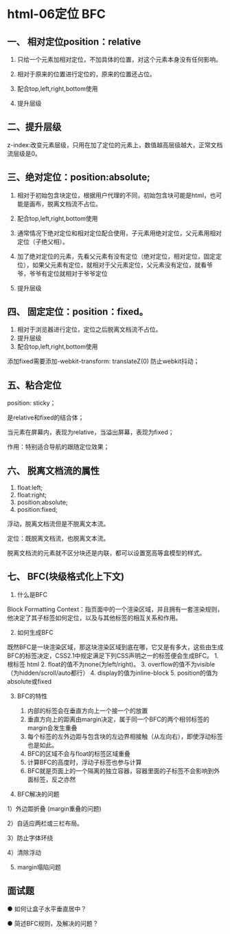 # html-06定位 BFC
## 一、 相对定位position：relative
1. 只给一个元素加相对定位，不加具体的位置，对这个元素本身没有任何影响。

2. 相对于原来的位置进行定位的，原来的位置还占位。

3. 配合top,left,right,bottom使用

4. 提升层级



## 二、提升层级
z-index:改变元素层级，只用在加了定位的元素上，数值越高层级越大，正常文档流层级是0。



## 三、绝对定位：position:absolute;
1. 相对于初始包含块定位，根据用户代理的不同，初始包含块可能是html，也可能是画布，脱离文档流不占位。

3. 配合top,left,right,bottom使用

4. 通常情况下绝对定位和相对定位配合使用，子元素用绝对定位，父元素用相对定位（子绝父相）。

5. 加了绝对定位的元素，先看父元素有没有定位（绝对定位，相对定位，固定定位），如果父元素有定位，就相对于父元素定位，父元素没有定位，就看爷爷，爷爷有定位就相对于爷爷定位

6. 提升层级



## 四、 固定定位：position：fixed。
1. 相对于浏览器进行定位，定位之后脱离文档流不占位。
3. 提升层级
4. 配合top,left,right,bottom使用

添加fixed需要添加-webkit-transform: translateZ(0) 防止webkit抖动；

## 五、粘合定位
position: sticky；

是relative和fixed的结合体；

当元素在屏幕内，表现为relative，当溢出屏幕，表现为fixed；

作用：特别适合导航的跟随定位效果；

 

## 六、 脱离文档流的属性
1. float:left;
2. float:right;
3. position:absolute;
4. position:fixed;

浮动，脱离文档流但是不脱离文本流。

定位：既脱离文档流，也脱离文本流。

脱离文档流的元素就不区分块还是内联，都可以设置宽高等盒模型的样式。

 


## 七、 BFC(块级格式化上下文)
1. 什么是BFC

Block Formatting Context：指页面中的一个渲染区域，并且拥有一套渲染规则，他决定了其子标签如何定位，以及与其他标签的相互关系和作用。

2. 如何生成BFC

既然BFC是一块渲染区域，那这块渲染区域到底在哪，它又是有多大，这些由生成BFC的标签决定，CSS2.1中规定满足下列CSS声明之一的标签便会生成BFC。
	1. 根标签 html
	2. float的值不为none(为left/right)。
	3. overflow的值不为visible（为hidden/scroll/auto都行）
	4. display的值为inline-block
	5. position的值为absolute或fixed



3. BFC的特性
	1. 内部的标签会在垂直方向上一个接一个的放置
	2. 垂直方向上的距离由margin决定，属于同一个BFC的两个相邻标签的margin会发生重叠 
	3. 每个标签的左外边距与包含块的左边界相接触（从左向右），即使浮动标签也是如此。
	4. BFC的区域不会与float的标签区域重叠
	5. 计算BFC的高度时，浮动子标签也参与计算
	6. BFC就是页面上的一个隔离的独立容器，容器里面的子标签不会影响到外面标签，反之亦然 




4. BFC解决的问题

1）外边距折叠 (margin重叠的问题)

2）自适应两栏或三栏布局。

3）防止字体环绕

4）清除浮动 

5) margin塌陷问题 











## 面试题
● 如何让盒子水平垂直居中？

● 简述BFC规则，及解决的问题？

